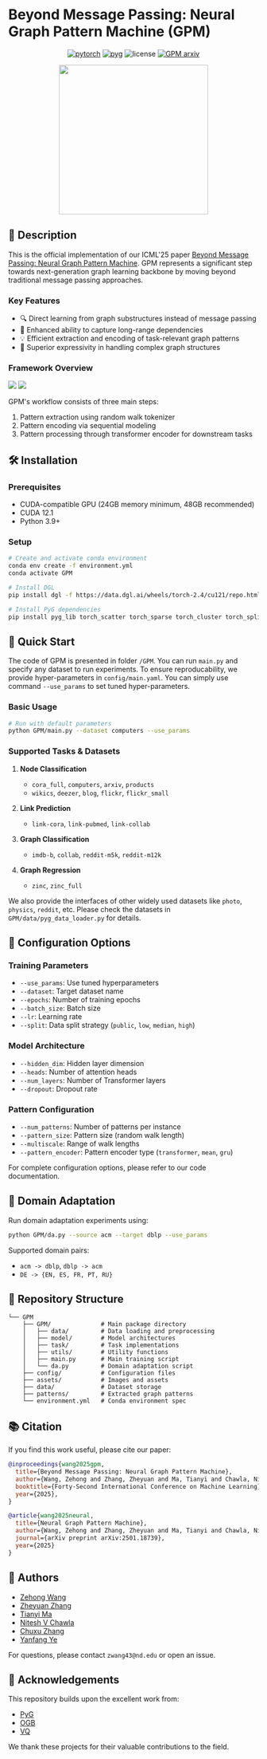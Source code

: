 # Beyond Message Passing: Neural Graph Pattern Machine (GPM)

<div align='center'>

[![pytorch](https://img.shields.io/badge/PyTorch_2.4+-ee4c2c?logo=pytorch&logoColor=white)](https://pytorch.org/get-started/locally/)
[![pyg](https://img.shields.io/badge/PyG_2.6+-3C2179?logo=pyg&logoColor=#3C2179)](https://pytorch-geometric.readthedocs.io/en/latest/install/installation.html)
![license](https://img.shields.io/badge/License-MIT-green.svg?labelColor=gray)
[![GPM arxiv](http://img.shields.io/badge/arxiv-2501.18739-yellow.svg)](https://arxiv.org/abs/2501.18739)

<img src="assets/logo.png" width='300'>
</div>

## 📝 Description

This is the official implementation of our ICML'25 paper [Beyond Message Passing: Neural Graph Pattern Machine](https://arxiv.org/abs/2501.18739). GPM represents a significant step towards next-generation graph learning backbone by moving beyond traditional message passing approaches.

### Key Features
- 🔍 Direct learning from graph substructures instead of message passing
- 🚀 Enhanced ability to capture long-range dependencies
- 💡 Efficient extraction and encoding of task-relevant graph patterns
- 🎯 Superior expressivity in handling complex graph structures

### Framework Overview
<img src="assets/workflow.png">
<img src="assets/framework.png">

GPM's workflow consists of three main steps:
1. Pattern extraction using random walk tokenizer
2. Pattern encoding via sequential modeling
3. Pattern processing through transformer encoder for downstream tasks

## 🛠️ Installation

### Prerequisites
- CUDA-compatible GPU (24GB memory minimum, 48GB recommended)
- CUDA 12.1
- Python 3.9+

### Setup
```bash
# Create and activate conda environment
conda env create -f environment.yml
conda activate GPM

# Install DGL
pip install dgl -f https://data.dgl.ai/wheels/torch-2.4/cu121/repo.html

# Install PyG dependencies
pip install pyg_lib torch_scatter torch_sparse torch_cluster torch_spline_conv -f https://data.pyg.org/whl/torch-2.4.0+cu121.html
```

## 🚀 Quick Start
The code of GPM is presented in folder `/GPM`. You can run `main.py` and specify any dataset to run experiments. To ensure reproducability, we provide hyper-parameters in `config/main.yaml`. You can simply use command `--use_params` to set tuned hyper-parameters. 

### Basic Usage
```bash
# Run with default parameters
python GPM/main.py --dataset computers --use_params
```

### Supported Tasks & Datasets

1. **Node Classification**
   - `cora_full`, `computers`, `arxiv`, `products`
   - `wikics`, `deezer`, `blog`, `flickr`, `flickr_small`

2. **Link Prediction**
   - `link-cora`, `link-pubmed`, `link-collab`

3. **Graph Classification**
   - `imdb-b`, `collab`, `reddit-m5k`, `reddit-m12k`

4. **Graph Regression**
   - `zinc`, `zinc_full`

We also provide the interfaces of other widely used datasets like 
`photo`, `physics`, `reddit`, etc. Please check the datasets in `GPM/data/pyg_data_loader.py` for details. 



## 🔧 Configuration Options

### Training Parameters
- `--use_params`: Use tuned hyperparameters
- `--dataset`: Target dataset name
- `--epochs`: Number of training epochs
- `--batch_size`: Batch size
- `--lr`: Learning rate
- `--split`: Data split strategy (`public`, `low`, `median`, `high`)

### Model Architecture
- `--hidden_dim`: Hidden layer dimension
- `--heads`: Number of attention heads
- `--num_layers`: Number of Transformer layers
- `--dropout`: Dropout rate

### Pattern Configuration
- `--num_patterns`: Number of patterns per instance
- `--pattern_size`: Pattern size (random walk length)
- `--multiscale`: Range of walk lengths
- `--pattern_encoder`: Pattern encoder type (`transformer`, `mean`, `gru`)

For complete configuration options, please refer to our code documentation.

## 🔄 Domain Adaptation

Run domain adaptation experiments using:
```bash
python GPM/da.py --source acm --target dblp --use_params
```

Supported domain pairs:
- `acm -> dblp`, `dblp -> acm`
- `DE -> {EN, ES, FR, PT, RU}`

## 📂 Repository Structure
```
└── GPM
    ├── GPM/              # Main package directory
    │   ├── data/         # Data loading and preprocessing
    │   ├── model/        # Model architectures
    │   ├── task/         # Task implementations
    │   ├── utils/        # Utility functions
    │   ├── main.py       # Main training script
    │   └── da.py         # Domain adaptation script
    ├── config/           # Configuration files
    ├── assets/           # Images and assets
    ├── data/             # Dataset storage
    ├── patterns/         # Extracted graph patterns
    └── environment.yml   # Conda environment spec
```

## 📚 Citation

If you find this work useful, please cite our paper:

```bibtex
@inproceedings{wang2025gpm,
  title={Beyond Message Passing: Neural Graph Pattern Machine},
  author={Wang, Zehong and Zhang, Zheyuan and Ma, Tianyi and Chawla, Nitesh V and Zhang, Chuxu and Ye, Yanfang},
  booktitle={Forty-Second International Conference on Machine Learning},
  year={2025}, 
}

@article{wang2025neural,
  title={Neural Graph Pattern Machine},
  author={Wang, Zehong and Zhang, Zheyuan and Ma, Tianyi and Chawla, Nitesh V and Zhang, Chuxu and Ye, Yanfang},
  journal={arXiv preprint arXiv:2501.18739},
  year={2025}
}
```

## 👥 Authors

- [Zehong Wang](https://zehong-wang.github.io/)
- [Zheyuan Zhang](https://jasonzhangzy1757.github.io/)
- [Tianyi Ma](https://tianyi-billy-ma.github.io/)
- [Nitesh V Chawla](https://niteshchawla.nd.edu/)
- [Chuxu Zhang](https://chuxuzhang.github.io/)
- [Yanfang Ye](http://yes-lab.org/)

For questions, please contact `zwang43@nd.edu` or open an issue.

## 🙏 Acknowledgements

This repository builds upon the excellent work from:
- [PyG](https://github.com/pyg-team/pytorch_geometric)
- [OGB](https://github.com/snap-stanford/ogb)
- [VQ](https://github.com/lucidrains/vector-quantize-pytorch)

We thank these projects for their valuable contributions to the field.